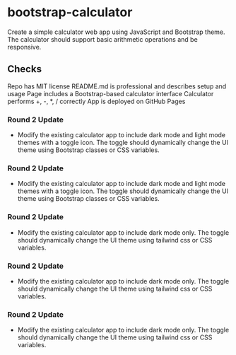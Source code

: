 # bootstrap-calculator

Create a simple calculator web app using JavaScript and Bootstrap theme. The calculator should support basic arithmetic operations and be responsive.

## Checks
Repo has MIT license
README.md is professional and describes setup and usage
Page includes a Bootstrap-based calculator interface
Calculator performs +, -, *, / correctly
App is deployed on GitHub Pages

### Round 2 Update
- Modify the existing calculator app to include dark mode and light mode themes with a toggle icon. The toggle should dynamically change the UI theme using Bootstrap classes or CSS variables.


### Round 2 Update
- Modify the existing calculator app to include dark mode and light mode themes with a toggle icon. The toggle should dynamically change the UI theme using Bootstrap classes or CSS variables.


### Round 2 Update
- Modify the existing calculator app to include dark mode only. The toggle should dynamically change the UI theme using tailwind css or CSS variables.


### Round 2 Update
- Modify the existing calculator app to include dark mode only. The toggle should dynamically change the UI theme using tailwind css or CSS variables.


### Round 2 Update
- Modify the existing calculator app to include dark mode only. The toggle should dynamically change the UI theme using tailwind css or CSS variables.
